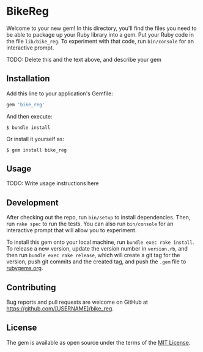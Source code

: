 # BikeReg

Welcome to your new gem! In this directory, you'll find the files you need to be able to package up your Ruby library into a gem. Put your Ruby code in the file `lib/bike_reg`. To experiment with that code, run `bin/console` for an interactive prompt.

TODO: Delete this and the text above, and describe your gem

## Installation

Add this line to your application's Gemfile:

```ruby
gem 'bike_reg'
```

And then execute:

    $ bundle install

Or install it yourself as:

    $ gem install bike_reg

## Usage

TODO: Write usage instructions here

## Development

After checking out the repo, run `bin/setup` to install dependencies. Then, run `rake spec` to run the tests. You can also run `bin/console` for an interactive prompt that will allow you to experiment.

To install this gem onto your local machine, run `bundle exec rake install`. To release a new version, update the version number in `version.rb`, and then run `bundle exec rake release`, which will create a git tag for the version, push git commits and the created tag, and push the `.gem` file to [rubygems.org](https://rubygems.org).

## Contributing

Bug reports and pull requests are welcome on GitHub at https://github.com/[USERNAME]/bike_reg.

## License

The gem is available as open source under the terms of the [MIT License](https://opensource.org/licenses/MIT).
